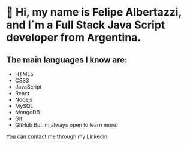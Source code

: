  # 👋 Hi, my name is Felipe Albertazzi, and I´m a **Full Stack Java Script developer** from Argentina.

## The main languages I know are:
- HTML5
- CSS3
- JavaScript 
- React 
- Nodejs 
- MySQL
- MongoDB 
- Git 
- GitHub
But im always open to learn more!

[You can contact me through my Linkedin](https://www.linkedin.com/in/felipe-agustin-albertazzi-3249671a2/)



